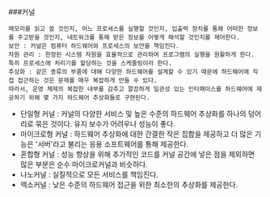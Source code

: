 ###커널 

    메모리를 읽고 쓸 것인지, 어느 프로세스를 실행할 것인지, 입출력 장치를 통해 어떠한 정보를 주고받을 것인지, 네트워크를 통해 받은 정보를 어떻게 해석할 것인지를 제어한다.
    보안 : 커널은 컴퓨터 하드웨어와 프로세스의 보안을 책임진다.
    자원 관리 : 한정된 시스템 자원을 효율적으로 관리하여 프로그램의 실행을 원활하게 한다. 특히 프로세스에 처리기를 할당하는 것을 스케줄링이라 한다.
    추상화 : 같은 종류의 부품에 대해 다양한 하드웨어를 설계할 수 있기 때문에 하드웨어에 직접 접근하는 것은 문제를 매우 복잡하게 만들 수 있다. 
    따라서, 운영 체제의 복잡한 내부를 감추고 깔끔하게 일관성 있는 인터페이스를 하드웨어에 제공하기 위해 몇 가지 하드웨어 추상화들로 구현된다.

- 단일형 커널 : 커널의 다양한 서비스 및 높은 수준의 하드웨어 추상화를 하나의 덩어리로 묶은 것이다. 유지 보수가 어려우나 성능이 좋다.
- 마이크로형 커널 : 하드웨어 추상화에 대한 간결한 작은 집합을 제공하고 더 많은 기능은 '서버'라고 불리는 응용 소프트웨어를 통해 제공한다.
- 혼합형 커널 : 성능 향상을 위해 추가적인 코드를 커널 공간에 넣은 점을 제외하면 많은 부분은 순수 마이크로커널과 비슷하다.
- 나노커널 : 실질적으로 모든 서비스를 책임진다.
- 엑소커널 : 낮은 수준의 하드웨어 접근을 위한 최소한의 추상화를 제공한다.

